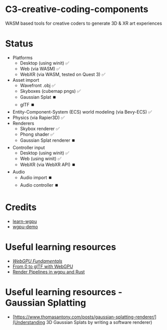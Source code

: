 # C3-creative-coding-components
WASM based tools for creative coders to generate 3D & XR art experiences

# Status
- Platforms
    - Desktop (using winit) ✅ 
    - Web (via WASM) ✅
    - WebXR (via WASM, tested on Quest 3) ✅
- Asset import
    - Wavefront .obj ✅
    - Skyboxes (cubemap pngs) ✅
    - Gaussian Splat ⏹️
    - glTF ⏹️
- Entity-Component-System (ECS) world modeling (via Bevy-ECS) ✅
- Physics (via Rapier3D) ✅
- Renderers
    - Skybox renderer ✅
    - Phong shader ✅
    - Gaussian Splat renderer ⏹️
- Controller input
    - Desktop (using winit) ✅
    - Web (using winit) ✅
    - WebXR (via WebXR API) ⏹️
- Audio
    - Audio import ⏹️ 
    - Audio controller ⏹️

# Credits 
- [learn-wgpu](https://sotrh.github.io/learn-wgpu/)
- [wgpu-demo](https://github.com/0xc0dec/wgpu-demo)



# Useful learning resources
- *[WebGPU Fundamentals](https://webgpufundamentals.org/)*
- [From 0 to glTF with WebGPU](https://www.willusher.io/graphics/2023/04/10/0-to-gltf-triangle)
- [Render Pipelines in wgpu and Rust](https://whoisryosuke.com/blog/2022/render-pipelines-in-wgpu-and-rust)

# Useful learning resources - Gaussian Splatting
- [https://www.thomasantony.com/posts/gaussian-splatting-renderer/](Understanding 3D Gaussian Splats by writing a software renderer)

